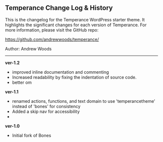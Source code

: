 ## Temperance Change Log & History

This is the changelog for the Temperance WordPress starter theme. It highlights the significant changes for each version of Temperance. For more information, please visit the GitHub repo:

https://github.com/andrewwoods/temperance/

Author: Andrew Woods

********************************************************************************

**ver-1.2**
- improved inline documentation and commenting
- Increased readability by fixing the indentation of source code.
- better om

**ver-1.1**
- renamed actions, functions, and text domain to use 'temperancetheme' instead of 'bones' for consistency
- Added a skip nav for accessibility
-  

**ver-1.0**
- Initial fork of Bones

